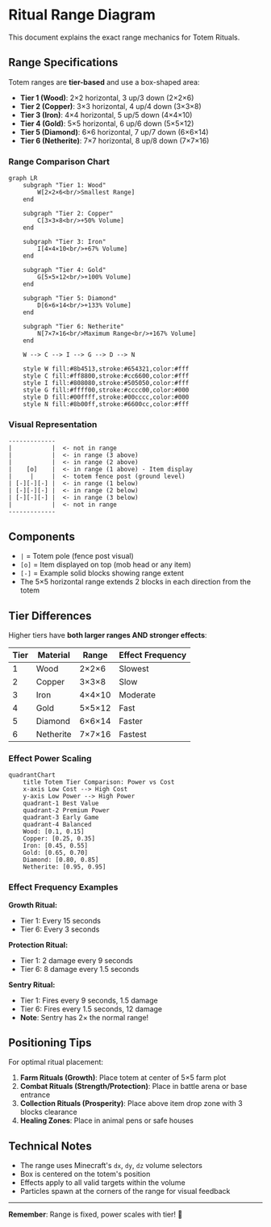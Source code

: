 # Ritual Range Diagram

This document explains the exact range mechanics for Totem Rituals.

## Range Specifications

Totem ranges are **tier-based** and use a box-shaped area:
- **Tier 1 (Wood)**: 2×2 horizontal, 3 up/3 down (2×2×6)
- **Tier 2 (Copper)**: 3×3 horizontal, 4 up/4 down (3×3×8)
- **Tier 3 (Iron)**: 4×4 horizontal, 5 up/5 down (4×4×10)
- **Tier 4 (Gold)**: 5×5 horizontal, 6 up/6 down (5×5×12)
- **Tier 5 (Diamond)**: 6×6 horizontal, 7 up/7 down (6×6×14)
- **Tier 6 (Netherite)**: 7×7 horizontal, 8 up/8 down (7×7×16)

### Range Comparison Chart

```mermaid
graph LR
    subgraph "Tier 1: Wood"
        W[2×2×6<br/>Smallest Range]
    end
    
    subgraph "Tier 2: Copper"
        C[3×3×8<br/>+50% Volume]
    end
    
    subgraph "Tier 3: Iron"
        I[4×4×10<br/>+67% Volume]
    end
    
    subgraph "Tier 4: Gold"
        G[5×5×12<br/>+100% Volume]
    end
    
    subgraph "Tier 5: Diamond"
        D[6×6×14<br/>+133% Volume]
    end
    
    subgraph "Tier 6: Netherite"
        N[7×7×16<br/>Maximum Range<br/>+167% Volume]
    end
    
    W --> C --> I --> G --> D --> N
    
    style W fill:#8b4513,stroke:#654321,color:#fff
    style C fill:#ff8800,stroke:#cc6600,color:#fff
    style I fill:#808080,stroke:#505050,color:#fff
    style G fill:#ffff00,stroke:#cccc00,color:#000
    style D fill:#00ffff,stroke:#00cccc,color:#000
    style N fill:#8b00ff,stroke:#6600cc,color:#fff
```

### Visual Representation

```
-------------
|           |  <- not in range
|           |  <- in range (3 above)
|           |  <- in range (2 above)
|    [o]    |  <- in range (1 above) - Item display
|     |     |  <- totem fence post (ground level)
| [-][-][-] |  <- in range (1 below)
| [-][-][-] |  <- in range (2 below)
| [-][-][-] |  <- in range (3 below)
|           |  <- not in range
-------------
```

## Components

- `|` = Totem pole (fence post visual)
- `[o]` = Item displayed on top (mob head or any item)
- `[-]` = Example solid blocks showing range extent
- The 5×5 horizontal range extends 2 blocks in each direction from the totem

## Tier Differences

Higher tiers have **both larger ranges AND stronger effects**:

| Tier | Material | Range | Effect Frequency |
|------|----------|-------|------------------|
| 1 | Wood | 2×2×6 | Slowest |
| 2 | Copper | 3×3×8 | Slow |
| 3 | Iron | 4×4×10 | Moderate |
| 4 | Gold | 5×5×12 | Fast |
| 5 | Diamond | 6×6×14 | Faster |
| 6 | Netherite | 7×7×16 | Fastest |

### Effect Power Scaling

```mermaid
quadrantChart
    title Totem Tier Comparison: Power vs Cost
    x-axis Low Cost --> High Cost
    y-axis Low Power --> High Power
    quadrant-1 Best Value
    quadrant-2 Premium Power
    quadrant-3 Early Game
    quadrant-4 Balanced
    Wood: [0.1, 0.15]
    Copper: [0.25, 0.35]
    Iron: [0.45, 0.55]
    Gold: [0.65, 0.70]
    Diamond: [0.80, 0.85]
    Netherite: [0.95, 0.95]
```

### Effect Frequency Examples

**Growth Ritual:**
- Tier 1: Every 15 seconds
- Tier 6: Every 3 seconds

**Protection Ritual:**
- Tier 1: 2 damage every 9 seconds
- Tier 6: 8 damage every 1.5 seconds

**Sentry Ritual:**
- Tier 1: Fires every 9 seconds, 1.5 damage
- Tier 6: Fires every 1.5 seconds, 12 damage
- **Note**: Sentry has 2× the normal range!

## Positioning Tips

For optimal ritual placement:

1. **Farm Rituals (Growth)**: Place totem at center of 5×5 farm plot
2. **Combat Rituals (Strength/Protection)**: Place in battle arena or base entrance
3. **Collection Rituals (Prosperity)**: Place above item drop zone with 3 blocks clearance
4. **Healing Zones**: Place in animal pens or safe houses

## Technical Notes

- The range uses Minecraft's `dx`, `dy`, `dz` volume selectors
- Box is centered on the totem's position
- Effects apply to all valid targets within the volume
- Particles spawn at the corners of the range for visual feedback

---

**Remember**: Range is fixed, power scales with tier! 🔮

